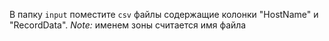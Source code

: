 В папку `input` поместите `csv` файлы содержащие колонки "HostName" и "RecordData".
*Note:* именем зоны считается имя файла
